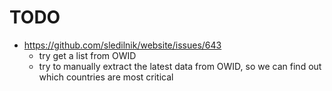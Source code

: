 # TODO

- https://github.com/sledilnik/website/issues/643
    - try get a list from OWID
    - try to manually extract the latest data from OWID, so we can find out
        which countries are most critical
